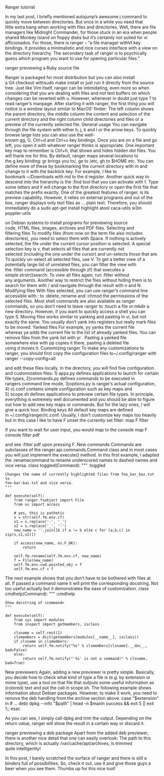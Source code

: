 Ranger tutorial

In my last post, I briefly mentioned autojump’s awesome j command to quickly move between directories. 
But once in a while you need that little extra bang when working with files and directories. 
Well, there are file managers like Midnight Commander, for those stuck in an era when people shared Monkey Island on floppy disks but it’s certainly not suited for vi afficionados. 
For those, there is ranger – “a file manager withVI key bindings. 
It provides a minimalistic and nice curses interface with a view on the directory hierarchy. 
The secondary task of ranger is to psychically guess which program you want to use for opening particular files.”


ranger previewing a Ruby source file

Ranger is packaged for most distribution but you can also install a Git checkout withsudo make install or just run it directly from the source tree. Just like Vim itself, ranger can be intimidating, even more so when considering that you are dealing with files and not text buffers on which changes can be reverted with u. However, whenever in doubt just type ? to read ranger’s manpage.
After starting it with ranger, the first thing you will notice is a window layout similar to MacOS’ finder: The left column shows the parent directory, the middle column the content and selection of the current directory and the right column child directories and files or a preview of the currently selected file.
General usage
You can navigate through the file system with either h, j, k and l or the arrow keys. To quickly browse large lists you can also use the well-known gg, G, Ctrl+d and Ctrl+u key bindings. Once you are on a file and go left, you open it with whatever ranger thinks is appropriate. One important key map to remember is Ctrl+h, that shows and hides hidden dot files. You will thank me for this.
By default, ranger maps several locations to the g key binding: gr brings you to/, ge to /etc, gh to $HOME etc. You can define more of these by bookmarking the current directory with m and change to it with the backtick key. For example, I like to bookmark ~/Downloads with md to the d register. Another quick way to descend into the hierarchy is the :find tool that you can activate with f. Type some letters and it will change to the first directory or open the first file that matches the prefix exactly.
One of the greatest features of ranger, is its preview capability. However, it relies on external programs and out of the box, ranger displays only text files as … plain text. Therefore, you should immediately do a
sudo apt-get install highlight atool caca-utils w3m poppler-utils

on Debian systems to install programs for previewing source code, HTML files, images, archives and PDF files.
Selecting and filtering files
To modify files (from now on the term file also includes directories), you need to select them with Space. If nothing is actively selected, the file under the current cursor position is selected. A special selection key is v, that selects all files that are currently not selected (including the one under the cursor) and un-selects those that are. To quickly un-select all selected files, use V.
To get a better view of a potentially large list of unrelated files, you can filter the view with the :filter command (accessible through zf) that executes a simple strstr()search. To view all files again, run :filter without any arguments.
Another way to restrict the files without hiding them is to search for them with / and navigate through the result with n and N.
Modifying files
With files selected, you can use ranger’s command line accessible with : to :delete,:rename and :chmod the permissions of the selected files. Most shell commands are also available as ranger commands, so you don’t need to leave ranger to :touch a file or:mkdir a new directory. However, if you want to quickly access a shell you can type S.
Moving files works similar to yanking and pasting in vi, but not exactly the same. You usually don’t yank into registers but really mark files to be moved. Yanked files For example, yy yanks the current file whereas ya adds the current file to the list of already yanked files. You can remove files from the yank list with
yr
. Pasting a yanked file somewhere else with pp copies it there, pasting a deleted file using d moves it.
Customizing ranger
To make any customizations to ranger, you should first copy the configuration files to~/.config/ranger with
ranger --copy-config=all

and edit these files locally. In the directory, you will find five configuration and customization files: 1) apps.py defines applications to launch for certain file types, 2)commands.py defines commands to be executed in rangers command line mode, 3)options.py is ranger’s actual configuration, 4) rc.conf contains simple configuration such as key maps and 5) scope.sh defines applications to preview certain file types.
In principle, everything is extremely well documented and you should be able to figure out how to add new key maps or commands. But for the lazy ones, I will give a quick tour.
Binding keys
All default key maps are defined in ~/.config/ranger/rc.conf. Usually, I don’t customize key maps too heavily but in this case I like to have F unset the currently set filter:
map F filter

If you want to wait for user input, you would map to the console
map F console filter pdf

and see :filter pdf upon pressing F.
New commands
Commands are subclasses of the ranger.api.commands.Command class and in most cases you will just implement the execute() method. In this first example, I adapted the :renamecommand to rename underscored names to dashed names and vice versa.
class toggled(Command):
    """
    :toggled

    Changes the name of currently highlighted files from foo_bar_baz.txt to
    foo-bar-baz.txt and vice versa.
    """

    def execute(self):
        from ranger.fsobject import File
        from os import access

        # yes, this is pathetic
        s = str(self.fm.env.cf)
        s1 = s.replace('-', '_')
        s2 = s.replace('_', '-')
        new_name = ''.join([b if a != b else c for (a,b,c) in zip(s,s1,s2)])

        if access(new_name, os.F_OK):
            return

        self.fm.rename(self.fm.env.cf, new_name)
        f = File(new_name)
        self.fm.env.cwd.pointed_obj = f
        self.fm.env.cf = f

The next example shows that you don’t have to be bothered with files at all. If passed a command name it will print the corresponding docstring. Not too useful actually but it demonstrates the ease of customization.
class cmdhelp(Command):
    """
    :cmdhelp <command>

    Show docstring of <command>
    """

    def execute(self):
        from sys import modules
        from inspect import getmembers, isclass

        clsname = self.rest(1)
        clsmembers = dict(getmembers(modules[__name__], isclass))
        if clsname in clsmembers:
            return self.fm.notify("%s" % clsmembers[clsname].__doc__, bad=False)
        else:
            return self.fm.notify("`%s' is not a command!" % clsname, bad=True)

New previewers
Again, adding a new previewer is pretty simple. Basically, you decide how to check what kind of type a file is (e.g. by extension or mime type), use a tool on that file that outputs some useful information as (colored) text and put the call in scope.sh. The following example shows information about Debian packages. However, to make it work, you need to remove the deb handling from the archive section above.
case "$extension" in 
    # ...
    deb)
        dpkg --info "$path" | head -n $maxln
        success && exit 5 || exit 1;;
esac

As you can see, I simply call dpkg and trim the output. Depending on the return value, ranger will show the result in a certain way or discard it.

ranger previewing a deb package
Apart from the added deb previewer, there is another nice detail that one can easily overlook: The path to this directory, which is actually /var/cache/apt/archives, is trimmed quite intelligently!


In this post, I barely scratched the surface of ranger and there is still a binders full of possibilities. So, check it out, use it and give those guys a beer when you see them. Thumbs up for this nice tool!
